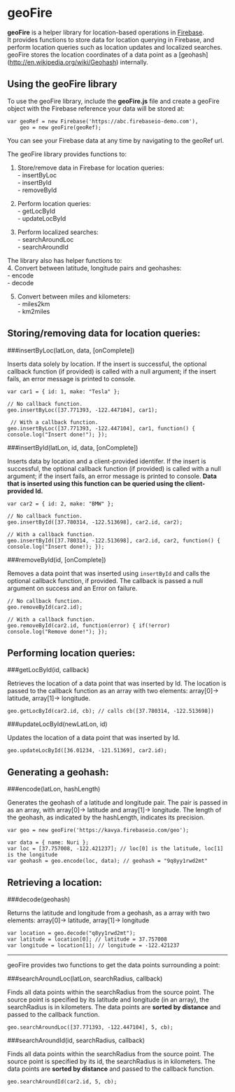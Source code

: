 geoFire
=======
**geoFire** is a helper library for location-based operations in [Firebase](https://www.firebase.com/).  
It provides functions to store data for location querying in Firebase, 
and perform location queries such as location updates and localized searches.
geoFire stores the location coordinates of a data point as a [geohash] (http://en.wikipedia.org/wiki/Geohash) internally.

Using the geoFire library
------------------------
To use the geoFire library, include the **geoFire.js** file and create a geoFire object with the Firebase reference your data
will be stored at:

    var geoRef = new Firebase('https://abc.firebaseio-demo.com'),
        geo = new geoFire(geoRef);

You can see your Firebase data at any time by navigating to the geoRef url.

The geoFire library provides functions to:  
  1. Store/remove data in Firebase for location queries:  
    - insertByLoc  
    - insertById  
    - removeById

  2. Perform location queries:  
    - getLocById  
    - updateLocById

  3. Perform localized searches:  
    - searchAroundLoc  
    - searchAroundId

The library also has helper functions to:  
  4. Convert between latitude, longitude pairs and geohashes:  
    - encode  
    - decode

  5. Convert between miles and kilometers:  
    - miles2km  
    - km2miles

Storing/removing data for location queries:
----------------------------------
###insertByLoc(latLon, data, [onComplete])

Inserts data solely by location. If the insert is successful, the optional callback function (if provided) is called with a null argument;
if the insert fails, an error message is printed to console.

    var car1 = { id: 1, make: "Tesla" };

    // No callback function.
    geo.insertByLoc([37.771393, -122.447104], car1); 

     // With a callback function.
    geo.insertByLoc([37.771393, -122.447104], car1, function() { console.log("Insert done!"); });

###insertById(latLon, id, data, [onComplete])

Inserts data by location and a client-provided identifer. If the insert is successful, the optional callback function (if provided) is called
with a null argument; if the insert fails, an error message is printed to console.
**Data that is inserted using this function can be queried using the client-provided Id.**

    var car2 = { id: 2, make: "BMW" };

    // No callback function.
    geo.insertById([37.780314, -122.513698], car2.id, car2);

    // With a callback function.
    geo.insertById([37.780314, -122.513698], car2.id, car2, function() { console.log("Insert done!); });

###removeById(id, [onComplete])

Removes a data point that was inserted using `insertById` and calls the optional callback function, if provided. The 
callback is passed a null argument on success and an Error on failure.

    // No callback function.
    geo.removeById(car2.id);

    // With a callback function.
    geo.removeById(car2.id, function(error) { if(!error) console.log("Remove done!"); });

Performing location queries:
----------------------------
###getLocById(id, callback)

Retrieves the location of a data point that was inserted by Id. The location is passed to the callback function as an array with two elements: array[0]-> latitude, array[1]-> longitude.

    geo.getLocById(car2.id, cb); // calls cb([37.780314, -122.513698])

###updateLocById(newLatLon, id)

Updates the location of a data point that was inserted by Id.
    
    geo.updateLocById([36.01234, -121.51369], car2.id);


Generating a geohash:
---------------------
###encode(latLon, hashLength)

Generates the geohash of a latitude and longitude pair. The pair is passed in as an array, with array[0]-> latitude and array[1]-> longitude.
The length of the geohash, as indicated by the hashLength, indicates its precision.

    var geo = new geoFire('https://kavya.firebaseio.com/geo');

    var data = { name: Nuri };
    var loc = [37.757008, -122.421237]; // loc[0] is the latitude, loc[1] is the longitude
    var geohash = geo.encode(loc, data); // geohash = "9q8yy1rwd2mt" 

Retrieving a location:
----------------------
###decode(geohash)

Returns the latitude and longitude from a geohash, as a array with two elements: array[0]-> latitude, array[1]-> longitude

    var location = geo.decode("q8yy1rwd2mt");
    var latitude = location[0]; // latitude = 37.757008
    var longitude = location[1]; // longitude = -122.421237


***
geoFire provides two functions to get the data points surrounding a point:

###searchAroundLoc(latLon, searchRadius, callback)

Finds all data points within the searchRadius from the source point. The source point is specified by its latitude and longitude (in an array),
the searchRadius is in kilometers. The data points are **sorted by distance** and passed to the callback function.

    geo.searchAroundLoc([37.771393, -122.447104], 5, cb);

###searchAroundId(id, searchRadius, callback)

Finds all data points within the searchRadius from the source point. The source point is specified by its id,
the searchRadius is in kilometers. The data points are **sorted by distance** and passed to the callback function.

    geo.searchAroundId(car2.id, 5, cb);